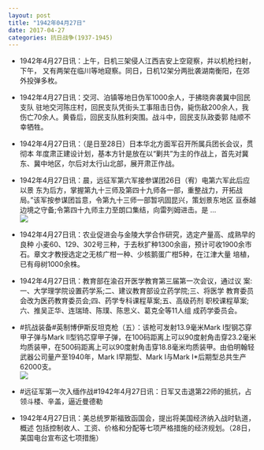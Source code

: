 ```yaml
---
layout: post
title: "1942年04月27日"
date: 2017-04-27
categories: 抗日战争(1937-1945)
---
```


<meta name="referrer" content="no-referrer" />

- 1942年4月27日讯：上午，日机三架侵人江西吉安上空窥察，并以机枪扫射，下午， 又有两架在临川等地窥察。同日，日机12架分两批袭湖南衡阳，在郊 外投弹多枚。 

- 1942年4月27日讯：交河、泊镇等地日伪军1000余人，于拂晓奔袭冀中回民支队 驻地交河陈庄村，回民支队凭街头工事阻击日伪，毙伤敌200余人，我 伤亡70余人。黄昏后，回民支队胜利突围。战斗中，回民支队政委郭 陆顺不幸牺牲。 

- 1942年4月27日讯：（是日至28日）日本华北方面军召开所属兵团长会议，贯彻本 年度肃正建设计划，基本方针是放在以“剿共”为主的作战上，首先对冀 东、冀中地区，尔后对太行山北部，展开肃正作战。 

- 1942年4月27日讯：晨，远征军第六军接参谋团26日（宥）电第六军此后应以景 东为后方，掌握第九十三师及第四十九师各一部，重整战力，开拓战 局。”该军按参谋团旨意，令第九十三师一部暂巩固昆兴，策划景东地区 亘泰越边境之守备;令第四十九师主力至朗口集结，向雷列姆进击。是  ... <br/><img src="https://wx4.sinaimg.cn/large/aca367d8ly1ff1e5df7j7j20c8090wei.jpg" />

- 1942年4月27日讯：农业促进会与金陵大学合作研究，选定产量高、成熟早的良种 小麦60、129、302号三种，于去秋扩种1300余亩，预计可收1900余市 石。章文才教授选定之无核广柑一种、少核鹅蛋广柑5种，在江津大量 培植，已有母树1000余株。 

- 1942年4月27日讯：教育部在渝召开医学教育第三届第一次会议，通过议 案:一、大学理学院设置药学系;二、建议教育部设立药学院;三、将医学 教育委员会改为医药教育委员会;四、药学专科课程草案;五、高级药剂 职校课程草案;六、推吴正华、连瑞琦、陈璞、陈思义、葛克全等11人组 成药学委员会。 

- #抗战装备#英制博伊斯反坦克枪（五）：该枪可发射13.9毫米Mark I型钢芯穿甲子弹与Mark Ⅱ型钨芯穿甲子弹，在100码距离上可以90度射角击穿23.2毫米均质装甲，在500码距离上可以90度射角击穿18.8毫米均质装甲。由伯明翰轻武器公司量产至1940年，Mark I早期型、Mark I与Mark I*后期型总共生产62000支。 <br/><img src="https://wx1.sinaimg.cn/large/aca367d8ly1ff10a51dejj20go0l377a.jpg" />

- #远征军第一次入缅作战#1942年4月27日讯：日军又击退第22师的抵抗，占领斗楼、辛盖，逼近曼德勒 

- 1942年4月27日讯：美总统罗斯福致函国会，提出将美国经济纳入战时轨道，概述 包括控制收人、工资、价格和分配等七项严格措施的经济规划。（28日， 美国电台宣布这七项措施） 

